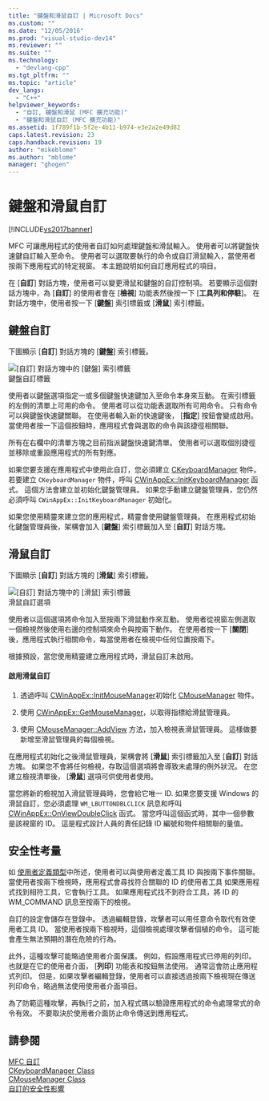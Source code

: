 ```yaml
---
title: "鍵盤和滑鼠自訂 | Microsoft Docs"
ms.custom: ""
ms.date: "12/05/2016"
ms.prod: "visual-studio-dev14"
ms.reviewer: ""
ms.suite: ""
ms.technology: 
  - "devlang-cpp"
ms.tgt_pltfrm: ""
ms.topic: "article"
dev_langs: 
  - "C++"
helpviewer_keywords: 
  - "自訂, 鍵盤和滑鼠 (MFC 擴充功能)"
  - "鍵盤和滑鼠自訂 (MFC 擴充功能)"
ms.assetid: 1f789f1b-5f2e-4b11-b974-e3e2a2e49d82
caps.latest.revision: 23
caps.handback.revision: 19
author: "mikeblome"
ms.author: "mblome"
manager: "ghogen"
---
```

# 鍵盤和滑鼠自訂
[!INCLUDE[vs2017banner](../assembler/inline/includes/vs2017banner.md)]

MFC 可讓應用程式的使用者自訂如何處理鍵盤和滑鼠輸入。  使用者可以將鍵盤快速鍵自訂輸入至命令。  使用者可以選取要執行的命令或自訂滑鼠輸入，當使用者按兩下應用程式的特定視窗。  本主題說明如何自訂應用程式的項目。  
  
 在 \[**自訂**\] 對話方塊，使用者可以變更滑鼠和鍵盤的自訂控制項。  若要顯示這個對話方塊中，為 \[**自訂**\] 的使用者會在 \[**檢視**\] 功能表然後按一下 \[**工具列和停駐**\]。  在對話方塊中，使用者按一下 \[**鍵盤**\] 索引標籤或 \[**滑鼠**\] 索引標籤。  
  
## 鍵盤自訂  
 下圖顯示 \[**自訂**\] 對話方塊的 \[**鍵盤**\] 索引標籤。  
  
 ![&#91;自訂&#93; 對話方塊中的 &#91;鍵盤&#93; 索引標籤](../mfc/media/mfcnextkeyboardtab.png "MFCNextKeyboardTab")  
鍵盤自訂標籤  
  
 使用者以鍵盤選項指定一或多個鍵盤快速鍵加入至命令本身來互動。  在索引標籤的左側的清單上可用的命令。  使用者可以從功能表選取所有可用命令。  只有命令可以與鍵盤快速鍵關聯。  在使用者輸入新的快速鍵後， \[**指定**\] 按鈕會變成啟用。  當使用者按一下這個按鈕時，應用程式會與選取的命令與該捷徑相關聯。  
  
 所有在右欄中的清單方塊之目前指派鍵盤快速鍵清單。  使用者可以選取個別捷徑並移除或重設應用程式的所有對應。  
  
 如果您要支援在應用程式中使用此自訂，您必須建立 [CKeyboardManager](../mfc/reference/ckeyboardmanager-class.md) 物件。  若要建立 `CKeyboardManager` 物件，呼叫 [CWinAppEx::InitKeyboardManager](../Topic/CWinAppEx::InitKeyboardManager.md) 函式。  這個方法會建立並初始化鍵盤管理員。  如果您手動建立鍵盤管理員，您仍然必須呼叫 `CWinAppEx::InitKeyboardManager` 初始化。  
  
 如果您使用精靈來建立您的應用程式，精靈會使用鍵盤管理員。  在應用程式初始化鍵盤管理員後，架構會加入 \[**鍵盤**\] 索引標籤加入至 \[**自訂**\] 對話方塊。  
  
## 滑鼠自訂  
 下圖顯示 \[**自訂**\] 對話方塊的 \[**滑鼠**\] 索引標籤。  
  
 ![&#91;自訂&#93; 對話方塊中的 &#91;滑鼠&#93; 索引標籤](../mfc/media/mfcnextmousetab.png "MFCNextMouseTab")  
滑鼠自訂選項  
  
 使用者以這個選項將命令加入至按兩下滑鼠動作來互動。  使用者從視窗左側選取一個檢視然後使用右邊的控制項來命令與按兩下動作。  在使用者按一下 \[**關閉**\] 後，應用程式執行相關命令，每當使用者在檢視中任何位置按兩下。  
  
 根據預設，當您使用精靈建立應用程式時，滑鼠自訂未啟用。  
  
#### 啟用滑鼠自訂  
  
1.  透過呼叫 [CWinAppEx::InitMouseManager](../Topic/CWinAppEx::InitMouseManager.md)初始化 [CMouseManager](../mfc/reference/cmousemanager-class.md) 物件。  
  
2.  使用 [CWinAppEx::GetMouseManager](../Topic/CWinAppEx::GetMouseManager.md)，以取得指標給滑鼠管理員。  
  
3.  使用 [CMouseManager::AddView](../Topic/CMouseManager::AddView.md) 方法，加入檢視表滑鼠管理員。  這樣做要新增至滑鼠管理員的每個檢視。  
  
 在應用程式初始化之後滑鼠管理員，架構會將 \[**滑鼠**\] 索引標籤加入至 \[**自訂**\] 對話方塊。  如果您不會將任何檢視，存取這個選項將會導致未處理的例外狀況。  在您建立檢視清單後， \[**滑鼠**\] 選項可供使用者使用。  
  
 當您將新的檢視加入滑鼠管理員時，您會給它唯一 ID.  如果您要支援 Windows 的滑鼠自訂，您必須處理 `WM_LBUTTONDBLCLICK` 訊息和呼叫 [CWinAppEx::OnViewDoubleClick](../Topic/CWinAppEx::OnViewDoubleClick.md) 函式。  當您呼叫這個函式時，其中一個參數是該視窗的 ID。  這是程式設計人員的責任記錄 ID 編號和物件相關聯的量值。  
  
## 安全性考量  
 如 [使用者定義類型](../mfc/user-defined-tools.md)中所述，使用者可以與使用者定義工具 ID 與按兩下事件關聯。  當使用者按兩下檢視時，應用程式會尋找符合關聯的 ID 的使用者工具  如果應用程式找到相符工具，它會執行工具。  如果應用程式找不到符合工具，將 ID 的 WM\_COMMAND 訊息至按兩下的檢視。  
  
 自訂的設定會儲存在登錄中。  透過編輯登錄，攻擊者可以用任意命令取代有效使用者工具 ID。  當使用者按兩下檢視時，這個檢視處理攻擊者個植的命令。  這可能會產生無法預期的潛在危險的行為。  
  
 此外，這種攻擊可能略過使用者介面保護。  例如，假設應用程式已停用的列印。  也就是在它的使用者介面， \[**列印**\] 功能表和按鈕無法使用。  通常這會防止應用程式列印。  但是，如果攻擊者編輯登錄，使用者可以直接透過按兩下檢視現在傳送列印命令，略過無法使用使用者介面項目。  
  
 為了防範這種攻擊，再執行之前，加入程式碼以驗證應用程式的命令處理常式的命令有效。  不要取決於使用者介面防止命令傳送到應用程式。  
  
## 請參閱  
 [MFC 自訂](../mfc/customization-for-mfc.md)   
 [CKeyboardManager Class](../mfc/reference/ckeyboardmanager-class.md)   
 [CMouseManager Class](../mfc/reference/cmousemanager-class.md)   
 [自訂的安全性影響](../mfc/security-implications-of-customization.md)